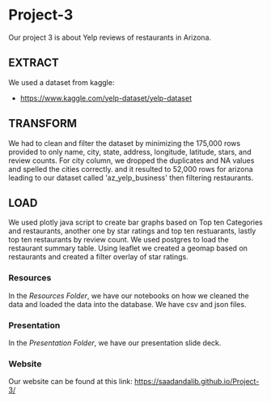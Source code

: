 # Project-3
Our project 3 is about Yelp reviews of restaurants in Arizona. 
## EXTRACT
We used a dataset from kaggle:
* https://www.kaggle.com/yelp-dataset/yelp-dataset

## TRANSFORM
We had to clean and filter the dataset by minimizing the 175,000 rows provided to only name, city, state, address, longitude, latitude, stars, and review counts.
For city column, we dropped the duplicates and NA values and spelled the cities correctly. and it resulted to 52,000 rows for arizona leading to our dataset called 'az_yelp_business' then filtering restaurants.

## LOAD
We used plotly java script to create bar graphs based on Top ten Categories and restaurants, another one by star ratings and top ten restuarants, lastly top ten restaurants by review count. We used postgres to load the restaurant summary table. 
Using leaflet we created a geomap based on restaurants and created a filter overlay of star ratings.

### Resources
In the *Resources Folder*, we have our notebooks on how we cleaned the data and loaded the data into the database. We have csv and json files.

### Presentation
In the *Presentation Folder*, we have our presentation slide deck.

### Website
Our website can be found at this link:
https://saadandalib.github.io/Project-3/
